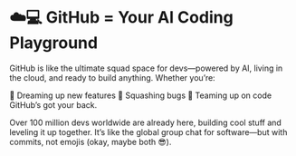 # ☁️💻 GitHub = Your AI Coding Playground
GitHub is like the ultimate squad space for devs—powered by AI, living in the cloud, and ready to build anything. Whether you’re:

🧠 Dreaming up new features
🐛 Squashing bugs
🤝 Teaming up on code
GitHub’s got your back.

Over 100 million devs worldwide are already here, building cool stuff and leveling it up together. It’s like the global group chat for software—but with commits, not emojis (okay, maybe both 😎).
